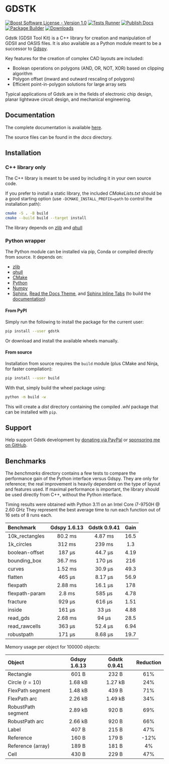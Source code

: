 # GDSTK

[![Boost Software License - Version 1.0](https://img.shields.io/github/license/heitzmann/gdstk.svg)](https://www.boost.org/LICENSE_1_0.txt)
[![Tests Runner](https://github.com/heitzmann/gdstk/actions/workflows/run-tests.yml/badge.svg)](https://github.com/heitzmann/gdstk/actions/workflows/run-tests.yml)
[![Publish Docs](https://github.com/heitzmann/gdstk/actions/workflows/publish-docs.yml/badge.svg)](https://github.com/heitzmann/gdstk/actions/workflows/publish-docs.yml)
[![Package Builder](https://github.com/heitzmann/gdstk/actions/workflows/publish-packages.yml/badge.svg)](https://github.com/heitzmann/gdstk/actions/workflows/publish-packages.yml)
[![Downloads](https://img.shields.io/github/downloads/heitzmann/gdstk/total.svg)](https://github.com/heitzmann/gdstk/releases)

Gdstk (GDSII Tool Kit) is a C++ library for creation and manipulation of GDSII and OASIS files.
It is also available as a Python module meant to be a successor to [Gdspy](https://github.com/heitzmann/gdspy).

Key features for the creation of complex CAD layouts are included:

* Boolean operations on polygons (AND, OR, NOT, XOR) based on clipping algorithm
* Polygon offset (inward and outward rescaling of polygons)
* Efficient point-in-polygon solutions for large array sets

Typical applications of Gdstk are in the fields of electronic chip design, planar lightwave circuit design, and mechanical engineering.


## Documentation

The complete documentation is available [here](http://heitzmann.github.io/gdstk).

The source files can be found in the _docs_ directory.


## Installation

### C++ library only

The C++ library is meant to be used by including it in your own source code.

If you prefer to install a static library, the included _CMakeLists.txt_ should be a good starting option (use `-DCMAKE_INSTALL_PREFIX=path` to control the installation path):

```sh
cmake -S . -B build
cmake --build build --target install
```

The library depends on [zlib](https://zlib.net/) and [qhull](http://www.qhull.org/)

### Python wrapper

The Python module can be installed via pip, Conda or compiled directly from source.
It depends on:

* [zlib](https://zlib.net/)
* [qhull](http://www.qhull.org/)
* [CMake](https://cmake.org/)
* [Python](https://www.python.org/)
* [Numpy](https://numpy.org/)
* [Sphinx](https://www.sphinx-doc.org/), [Read the Docs Theme](https://sphinx-rtd-theme.readthedocs.io/), and [Sphinx Inline Tabs](https://sphinx-inline-tabs.readthedocs.io/) (to build the [documentation](http://heitzmann.github.io/gdstk))

#### From PyPI

Simply run the following to install the package for the current user:

```sh
pip install --user gdstk
```

Or download and install the available wheels manually.

#### From source

Installation from source requires the `build` module (plus CMake and Ninja, for faster compilation):

```sh
pip install --user build
```

With that, simply build the wheel package using:

```sh
python -m build -w
```

This will create a _dist_ directory containing the compiled _.whl_ package that can be installed with ``pip``.

## Support

Help support Gdstk development by [donating via PayPal](https://www.paypal.com/cgi-bin/webscr?cmd=_s-xclick&hosted_button_id=JD2EUE2WPPBQQ) or [sponsoring me on GitHub](https://github.com/sponsors/heitzmann).


## Benchmarks

The _benchmarks_ directory contains a few tests to compare the performance gain of the Python interface versus Gdspy.
They are only for reference; the real improvement is heavily dependent on the type of layout and features used.
If maximal performance is important, the library should be used directly from C++, without the Python interface.

Timing results were obtained with Python 3.11 on an Intel Core i7-9750H @ 2.60 GHz
They represent the best average time to run each function out of 16 sets of 8 runs each.

| Benchmark        |   Gdspy 1.6.13   |   Gdstk 0.9.41   |   Gain   |
| :--------------- | :--------------: | :--------------: | :------: |
| 10k_rectangles   |     80.2 ms      |     4.87 ms      |   16.5   |
| 1k_circles       |      312 ms      |      239 ms      |   1.3    |
| boolean-offset   |      187 μs      |     44.7 μs      |   4.19   |
| bounding_box     |     36.7 ms      |      170 μs      |   216    |
| curves           |     1.52 ms      |     30.9 μs      |   49.3   |
| flatten          |      465 μs      |     8.17 μs      |   56.9   |
| flexpath         |     2.88 ms      |     16.1 μs      |   178    |
| flexpath-param   |      2.8 ms      |      585 μs      |   4.78   |
| fracture         |      929 μs      |      616 μs      |   1.51   |
| inside           |      161 μs      |      33 μs       |   4.88   |
| read_gds         |     2.68 ms      |      94 μs       |   28.5   |
| read_rawcells    |      363 μs      |     52.4 μs      |   6.94   |
| robustpath       |      171 μs      |     8.68 μs      |   19.7   |

Memory usage per object for 100000 objects:

| Object               |   Gdspy 1.6.13   |   Gdstk 0.9.41   | Reduction |
| :------------------- | :--------------: | :--------------: | :-------: |
| Rectangle            |      601 B       |      232 B       |    61%    |
| Circle (r = 10)      |     1.68 kB      |     1.27 kB      |    24%    |
| FlexPath segment     |     1.48 kB      |      439 B       |    71%    |
| FlexPath arc         |     2.26 kB      |     1.49 kB      |    34%    |
| RobustPath segment   |     2.89 kB      |      920 B       |    69%    |
| RobustPath arc       |     2.66 kB      |      920 B       |    66%    |
| Label                |      407 B       |      215 B       |    47%    |
| Reference            |      160 B       |      179 B       |    -12%   |
| Reference (array)    |      189 B       |      181 B       |     4%    |
| Cell                 |      430 B       |      229 B       |    47%    |
